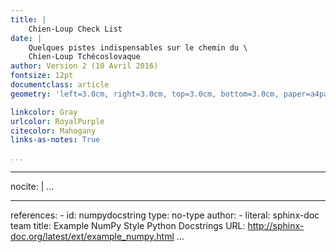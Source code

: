 ```yaml
---
title: |
    Chien-Loup Check List
date: |
    Quelques pistes indispensables sur le chemin du \
    Chien-Loup Tchécoslovaque
author: Version 2 (10 Avril 2016)
fontsize: 12pt
documentclass: article
geometry: 'left=3.0cm, right=3.0cm, top=3.0cm, bottom=3.0cm, paper=a4paper'

linkcolor: Gray
urlcolor: RoyalPurple
citecolor: Mahogany
links-as-notes: True

...
```


<!--toc generated here-->
<!--lot generated here-->
<!--lof generated here-->
<!--\newpage-->

---
nocite: |
...

---
references:
    - id: numpydocstring
      type: no-type
      author:
      - literal: sphinx-doc team
      title: Example NumPy Style Python Docstrings
      URL: http://sphinx-doc.org/latest/ext/example_numpy.html
...
